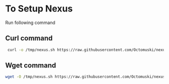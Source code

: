 # To Setup Nexus

Run following command


## Curl command
```bash
 curl -o /tmp/nexus.sh https://raw.githubusercontent.com/Octomuski/nexus-setup/refs/heads/main/nexus.sh | sudo chmod +x /tmp/nexus.sh | bash /tmp/nexus.sh

```



## Wget command
```bash
wget -O /tmp/nexus.sh https://raw.githubusercontent.com/Octomuski/nexus-setup/refs/heads/main/nexus.sh | sudo chmod +x /tmp/nexus.sh | bash /tmp/nexus.sh
```
